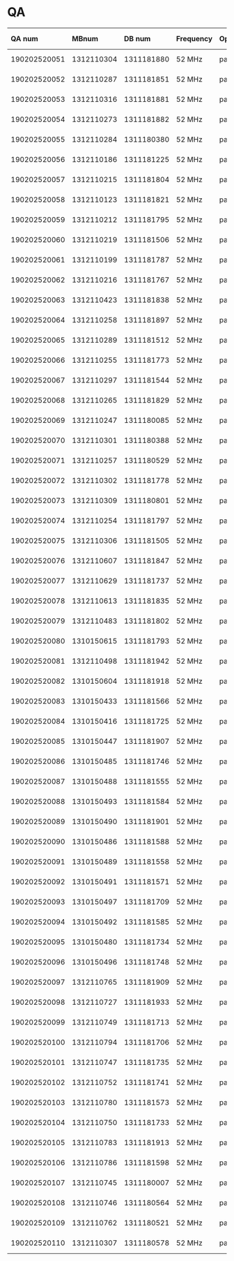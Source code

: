 # QA

| QA num         | MBnum       | DB num         | Frequency | OpenBTS | TX     | RX verify                                                                                      | 
| :------------- | :---------- | :------------  | :-------- | :------ | :---   | :--------------------------------------------------------------------------------------------- |
| 190202520051   | 1312110304  | 1311181880     | 52 MHz    | pass    | pass   | pass  [fft_chart](https://rfagora.s3.us-east-1.amazonaws.com/buyer/ORBCOMM/sn_51-110/1312110304_rx.png)  |
| 190202520052   | 1312110287  | 1311181851     | 52 MHz    | pass    | pass   | pass  [fft_chart](https://rfagora.s3.us-east-1.amazonaws.com/buyer/ORBCOMM/sn_51-110/1312110287_rx.png)  |
| 190202520053   | 1312110316  | 1311181881     | 52 MHz    | pass    | pass   | pass  [fft_chart](https://rfagora.s3.us-east-1.amazonaws.com/buyer/ORBCOMM/sn_51-110/1312110316_rx.png)  |
| 190202520054   | 1312110273  | 1311181882     | 52 MHz    | pass    | pass   | pass  [fft_chart](https://rfagora.s3.us-east-1.amazonaws.com/buyer/ORBCOMM/sn_51-110/1312110273_rx.png)  |
| 190202520055   | 1312110284  | 1311180380     | 52 MHz    | pass    | pass   | pass  [fft_chart](https://rfagora.s3.us-east-1.amazonaws.com/buyer/ORBCOMM/sn_51-110/1312110284_rx.png)  |
| 190202520056   | 1312110186  | 1311181225     | 52 MHz    | pass    | pass   | pass  [fft_chart](https://rfagora.s3.us-east-1.amazonaws.com/buyer/ORBCOMM/sn_51-110/1312110186_rx.png)  |
| 190202520057   | 1312110215  | 1311181804     | 52 MHz    | pass    | pass   | pass  [fft_chart](https://rfagora.s3.us-east-1.amazonaws.com/buyer/ORBCOMM/sn_51-110/1312110215_rx.png)  |
| 190202520058   | 1312110123  | 1311181821     | 52 MHz    | pass    | pass   | pass  [fft_chart](https://rfagora.s3.us-east-1.amazonaws.com/buyer/ORBCOMM/sn_51-110/1312110123_rx.png)  |
| 190202520059   | 1312110212  | 1311181795     | 52 MHz    | pass    | pass   | pass  [fft_chart](https://rfagora.s3.us-east-1.amazonaws.com/buyer/ORBCOMM/sn_51-110/1312110212_rx.png)  |
| 190202520060   | 1312110219  | 1311181506     | 52 MHz    | pass    | pass   | pass  [fft_chart](https://rfagora.s3.us-east-1.amazonaws.com/buyer/ORBCOMM/sn_51-110/1312110219_rx.png)  |
| 190202520061   | 1312110199  | 1311181787     | 52 MHz    | pass    | pass   | pass  [fft_chart](https://rfagora.s3.us-east-1.amazonaws.com/buyer/ORBCOMM/sn_51-110/1312110199_rx.png)  |
| 190202520062   | 1312110216  | 1311181767     | 52 MHz    | pass    | pass   | pass  [fft_chart](https://rfagora.s3.us-east-1.amazonaws.com/buyer/ORBCOMM/sn_51-110/1312110216_rx.png)  |
| 190202520063   | 1312110423  | 1311181838     | 52 MHz    | pass    | pass   | pass  [fft_chart](https://rfagora.s3.us-east-1.amazonaws.com/buyer/ORBCOMM/sn_51-110/1312110423_rx.png)  |
| 190202520064   | 1312110258  | 1311181897     | 52 MHz    | pass    | pass   | pass  [fft_chart](https://rfagora.s3.us-east-1.amazonaws.com/buyer/ORBCOMM/sn_51-110/1312110258_rx.png)  |
| 190202520065   | 1312110289  | 1311181512     | 52 MHz    | pass    | pass   | pass  [fft_chart](https://rfagora.s3.us-east-1.amazonaws.com/buyer/ORBCOMM/sn_51-110/1312110289_rx.png)  |
| 190202520066   | 1312110255  | 1311181773     | 52 MHz    | pass    | pass   | pass  [fft_chart](https://rfagora.s3.us-east-1.amazonaws.com/buyer/ORBCOMM/sn_51-110/1312110255_rx.png)  |
| 190202520067   | 1312110297  | 1311181544     | 52 MHz    | pass    | pass   | pass  [fft_chart](https://rfagora.s3.us-east-1.amazonaws.com/buyer/ORBCOMM/sn_51-110/1312110297_rx.png)  |
| 190202520068   | 1312110265  | 1311181829     | 52 MHz    | pass    | pass   | pass  [fft_chart](https://rfagora.s3.us-east-1.amazonaws.com/buyer/ORBCOMM/sn_51-110/1312110265_rx.png)  |
| 190202520069   | 1312110247  | 1311180085     | 52 MHz    | pass    | pass   | pass  [fft_chart](https://rfagora.s3.us-east-1.amazonaws.com/buyer/ORBCOMM/sn_51-110/1312110247_rx.png)  |
| 190202520070   | 1312110301  | 1311180388     | 52 MHz    | pass    | pass   | pass  [fft_chart](https://rfagora.s3.us-east-1.amazonaws.com/buyer/ORBCOMM/sn_51-110/1312110301_rx.png)  |
| 190202520071   | 1312110257  | 1311180529     | 52 MHz    | pass    | pass   | pass  [fft_chart](https://rfagora.s3.us-east-1.amazonaws.com/buyer/ORBCOMM/sn_51-110/1312110257_rx.png)  |
| 190202520072   | 1312110302  | 1311181778     | 52 MHz    | pass    | pass   | pass  [fft_chart](https://rfagora.s3.us-east-1.amazonaws.com/buyer/ORBCOMM/sn_51-110/1312110302_rx.png)  |
| 190202520073   | 1312110309  | 1311180801     | 52 MHz    | pass    | pass   | pass  [fft_chart](https://rfagora.s3.us-east-1.amazonaws.com/buyer/ORBCOMM/sn_51-110/1312110309_rx.png)  |
| 190202520074   | 1312110254  | 1311181797     | 52 MHz    | pass    | pass   | pass  [fft_chart](https://rfagora.s3.us-east-1.amazonaws.com/buyer/ORBCOMM/sn_51-110/1312110254_rx.png)  |
| 190202520075   | 1312110306  | 1311181505     | 52 MHz    | pass    | pass   | pass  [fft_chart](https://rfagora.s3.us-east-1.amazonaws.com/buyer/ORBCOMM/sn_51-110/1312110306_rx.png)  |
| 190202520076   | 1312110607  | 1311181847     | 52 MHz    | pass    | pass   | pass  [fft_chart](https://rfagora.s3.us-east-1.amazonaws.com/buyer/ORBCOMM/sn_51-110/1312110607_rx.png)  |
| 190202520077   | 1312110629  | 1311181737     | 52 MHz    | pass    | pass   | pass  [fft_chart](https://rfagora.s3.us-east-1.amazonaws.com/buyer/ORBCOMM/sn_51-110/1312110629_rx.png)  |
| 190202520078   | 1312110613  | 1311181835     | 52 MHz    | pass    | pass   | pass  [fft_chart](https://rfagora.s3.us-east-1.amazonaws.com/buyer/ORBCOMM/sn_51-110/1312110613_rx.png)  |
| 190202520079   | 1312110483  | 1311181802     | 52 MHz    | pass    | pass   | pass  [fft_chart](https://rfagora.s3.us-east-1.amazonaws.com/buyer/ORBCOMM/sn_51-110/1312110483_rx.png)  |
| 190202520080   | 1310150615  | 1311181793     | 52 MHz    | pass    | pass   | pass  [fft_chart](https://rfagora.s3.us-east-1.amazonaws.com/buyer/ORBCOMM/sn_51-110/1310150615_rx.png)  |
| 190202520081   | 1312110498  | 1311181942     | 52 MHz    | pass    | pass   | pass  [fft_chart](https://rfagora.s3.us-east-1.amazonaws.com/buyer/ORBCOMM/sn_51-110/1312110498_rx.png)  |
| 190202520082   | 1310150604  | 1311181918     | 52 MHz    | pass    | pass   | pass  [fft_chart](https://rfagora.s3.us-east-1.amazonaws.com/buyer/ORBCOMM/sn_51-110/1310150604_rx.png)  |
| 190202520083   | 1310150433  | 1311181566     | 52 MHz    | pass    | pass   | pass  [fft_chart](https://rfagora.s3.us-east-1.amazonaws.com/buyer/ORBCOMM/sn_51-110/1310150433_rx.png)  |
| 190202520084   | 1310150416  | 1311181725     | 52 MHz    | pass    | pass   | pass  [fft_chart](https://rfagora.s3.us-east-1.amazonaws.com/buyer/ORBCOMM/sn_51-110/1310150416_rx.png)  |
| 190202520085   | 1310150447  | 1311181907     | 52 MHz    | pass    | pass   | pass  [fft_chart](https://rfagora.s3.us-east-1.amazonaws.com/buyer/ORBCOMM/sn_51-110/1310150447_rx.png)  |
| 190202520086   | 1310150485  | 1311181746     | 52 MHz    | pass    | pass   | pass  [fft_chart](https://rfagora.s3.us-east-1.amazonaws.com/buyer/ORBCOMM/sn_51-110/1310150485_rx.png)  |
| 190202520087   | 1310150488  | 1311181555     | 52 MHz    | pass    | pass   | pass  [fft_chart](https://rfagora.s3.us-east-1.amazonaws.com/buyer/ORBCOMM/sn_51-110/1310150488_rx.png)  |
| 190202520088   | 1310150493  | 1311181584     | 52 MHz    | pass    | pass   | pass  [fft_chart](https://rfagora.s3.us-east-1.amazonaws.com/buyer/ORBCOMM/sn_51-110/1310150493_rx.png)  |
| 190202520089   | 1310150490  | 1311181901     | 52 MHz    | pass    | pass   | pass  [fft_chart](https://rfagora.s3.us-east-1.amazonaws.com/buyer/ORBCOMM/sn_51-110/1310150490_rx.png)  |
| 190202520090   | 1310150486  | 1311181588     | 52 MHz    | pass    | pass   | pass  [fft_chart](https://rfagora.s3.us-east-1.amazonaws.com/buyer/ORBCOMM/sn_51-110/1310150486_rx.png)  |
| 190202520091   | 1310150489  | 1311181558     | 52 MHz    | pass    | pass   | pass  [fft_chart](https://rfagora.s3.us-east-1.amazonaws.com/buyer/ORBCOMM/sn_51-110/1310150489_rx.png)  |
| 190202520092   | 1310150491  | 1311181571     | 52 MHz    | pass    | pass   | pass  [fft_chart](https://rfagora.s3.us-east-1.amazonaws.com/buyer/ORBCOMM/sn_51-110/1310150491_rx.png)  |
| 190202520093   | 1310150497  | 1311181709     | 52 MHz    | pass    | pass   | pass  [fft_chart](https://rfagora.s3.us-east-1.amazonaws.com/buyer/ORBCOMM/sn_51-110/1310150497_rx.png)  |
| 190202520094   | 1310150492  | 1311181585     | 52 MHz    | pass    | pass   | pass  [fft_chart](https://rfagora.s3.us-east-1.amazonaws.com/buyer/ORBCOMM/sn_51-110/1310150492_rx.png)  |
| 190202520095   | 1310150480  | 1311181734     | 52 MHz    | pass    | pass   | pass  [fft_chart](https://rfagora.s3.us-east-1.amazonaws.com/buyer/ORBCOMM/sn_51-110/1310150480_rx.png)  |
| 190202520096   | 1310150496  | 1311181748     | 52 MHz    | pass    | pass   | pass  [fft_chart](https://rfagora.s3.us-east-1.amazonaws.com/buyer/ORBCOMM/sn_51-110/1310150496_rx.png)  |
| 190202520097   | 1312110765  | 1311181909     | 52 MHz    | pass    | pass   | pass  [fft_chart](https://rfagora.s3.us-east-1.amazonaws.com/buyer/ORBCOMM/sn_51-110/1312110765_rx.png)  |
| 190202520098   | 1312110727  | 1311181933     | 52 MHz    | pass    | pass   | pass  [fft_chart](https://rfagora.s3.us-east-1.amazonaws.com/buyer/ORBCOMM/sn_51-110/1312110727_rx.png)  |
| 190202520099   | 1312110749  | 1311181713     | 52 MHz    | pass    | pass   | pass  [fft_chart](https://rfagora.s3.us-east-1.amazonaws.com/buyer/ORBCOMM/sn_51-110/1312110749_rx.png)  |
| 190202520100   | 1312110794  | 1311181706     | 52 MHz    | pass    | pass   | pass  [fft_chart](https://rfagora.s3.us-east-1.amazonaws.com/buyer/ORBCOMM/sn_51-110/1312110794_rx.png)  |
| 190202520101   | 1312110747  | 1311181735     | 52 MHz    | pass    | pass   | pass  [fft_chart](https://rfagora.s3.us-east-1.amazonaws.com/buyer/ORBCOMM/sn_51-110/1312110747_rx.png)  |
| 190202520102   | 1312110752  | 1311181741     | 52 MHz    | pass    | pass   | pass  [fft_chart](https://rfagora.s3.us-east-1.amazonaws.com/buyer/ORBCOMM/sn_51-110/1312110752_rx.png)  |
| 190202520103   | 1312110780  | 1311181573     | 52 MHz    | pass    | pass   | pass  [fft_chart](https://rfagora.s3.us-east-1.amazonaws.com/buyer/ORBCOMM/sn_51-110/1312110780_rx.png)  |
| 190202520104   | 1312110750  | 1311181733     | 52 MHz    | pass    | pass   | pass  [fft_chart](https://rfagora.s3.us-east-1.amazonaws.com/buyer/ORBCOMM/sn_51-110/1312110750_rx.png)  |
| 190202520105   | 1312110783  | 1311181913     | 52 MHz    | pass    | pass   | pass  [fft_chart](https://rfagora.s3.us-east-1.amazonaws.com/buyer/ORBCOMM/sn_51-110/1312110783_rx.png)  |
| 190202520106   | 1312110786  | 1311181598     | 52 MHz    | pass    | pass   | pass  [fft_chart](https://rfagora.s3.us-east-1.amazonaws.com/buyer/ORBCOMM/sn_51-110/1312110786_rx.png)  |
| 190202520107   | 1312110745  | 1311180007     | 52 MHz    | pass    | pass   | pass  [fft_chart](https://rfagora.s3.us-east-1.amazonaws.com/buyer/ORBCOMM/sn_51-110/1312110745_rx.png)  |
| 190202520108   | 1312110746  | 1311180564     | 52 MHz    | pass    | pass   | pass  [fft_chart](https://rfagora.s3.us-east-1.amazonaws.com/buyer/ORBCOMM/sn_51-110/1312110746_rx.png)  |
| 190202520109   | 1312110762  | 1311180521     | 52 MHz    | pass    | pass   | pass  [fft_chart](https://rfagora.s3.us-east-1.amazonaws.com/buyer/ORBCOMM/sn_51-110/1312110762_rx.png)  |
| 190202520110   | 1312110307  | 1311180578     | 52 MHz    | pass    | pass   | pass  [fft_chart](https://rfagora.s3.us-east-1.amazonaws.com/buyer/ORBCOMM/sn_51-110/1312110307_rx.png)  |
